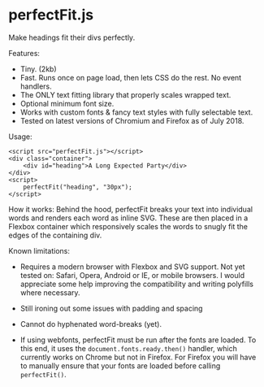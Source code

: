 # perfectFit.js
Make headings fit their divs perfectly.

Features:
- Tiny. (2kb)
- Fast. Runs once on page load, then lets CSS do the rest. No event handlers.
- The ONLY text fitting library that properly scales wrapped text.
- Optional minimum font size.
- Works with custom fonts & fancy text styles with fully selectable text.
- Tested on latest versions of Chromium and Firefox as of July 2018.

Usage:
```
<script src="perfectFit.js"></script>
<div class="container">
    <div id="heading">A Long Expected Party</div>
</div>
<script>
    perfectFit("heading", "30px");
</script>
```

How it works:
Behind the hood, perfectFit breaks your text into individual words and renders
each word as inline SVG. These are then placed in a Flexbox container which
responsively scales the words to snugly fit the edges of the containing div.

Known limitations:
* Requires a modern browser with Flexbox and SVG support. Not yet tested 
on: Safari, Opera, Android or IE, or mobile browsers. I would appreciate some 
help improving the compatibility and writing polyfills where necessary.

* Still ironing out some issues with padding and spacing

* Cannot do hyphenated word-breaks (yet).

* If using webfonts, perfectFit must be run after the fonts are loaded. 
To this end, it uses the `document.fonts.ready.then()` handler, which 
currently works on Chrome but not in Firefox. For Firefox you will have to
manually ensure that your fonts are loaded before calling `perfectFit()`.
